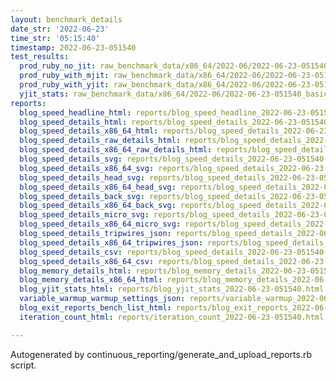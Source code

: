 ```yaml
---
layout: benchmark_details
date_str: '2022-06-23'
time_str: '05:15:40'
timestamp: 2022-06-23-051540
test_results:
  prod_ruby_no_jit: raw_benchmark_data/x86_64/2022-06/2022-06-23-051540_basic_benchmark_prod_ruby_no_jit.json
  prod_ruby_with_mjit: raw_benchmark_data/x86_64/2022-06/2022-06-23-051540_basic_benchmark_prod_ruby_with_mjit.json
  prod_ruby_with_yjit: raw_benchmark_data/x86_64/2022-06/2022-06-23-051540_basic_benchmark_prod_ruby_with_yjit.json
  yjit_stats: raw_benchmark_data/x86_64/2022-06/2022-06-23-051540_basic_benchmark_yjit_stats.json
reports:
  blog_speed_headline_html: reports/blog_speed_headline_2022-06-23-051540.html
  blog_speed_details_html: reports/blog_speed_details_2022-06-23-051540.html
  blog_speed_details_x86_64_html: reports/blog_speed_details_2022-06-23-051540.x86_64.html
  blog_speed_details_raw_details_html: reports/blog_speed_details_2022-06-23-051540.raw_details.html
  blog_speed_details_x86_64_raw_details_html: reports/blog_speed_details_2022-06-23-051540.x86_64.raw_details.html
  blog_speed_details_svg: reports/blog_speed_details_2022-06-23-051540.svg
  blog_speed_details_x86_64_svg: reports/blog_speed_details_2022-06-23-051540.x86_64.svg
  blog_speed_details_head_svg: reports/blog_speed_details_2022-06-23-051540.head.svg
  blog_speed_details_x86_64_head_svg: reports/blog_speed_details_2022-06-23-051540.x86_64.head.svg
  blog_speed_details_back_svg: reports/blog_speed_details_2022-06-23-051540.back.svg
  blog_speed_details_x86_64_back_svg: reports/blog_speed_details_2022-06-23-051540.x86_64.back.svg
  blog_speed_details_micro_svg: reports/blog_speed_details_2022-06-23-051540.micro.svg
  blog_speed_details_x86_64_micro_svg: reports/blog_speed_details_2022-06-23-051540.x86_64.micro.svg
  blog_speed_details_tripwires_json: reports/blog_speed_details_2022-06-23-051540.tripwires.json
  blog_speed_details_x86_64_tripwires_json: reports/blog_speed_details_2022-06-23-051540.x86_64.tripwires.json
  blog_speed_details_csv: reports/blog_speed_details_2022-06-23-051540.csv
  blog_speed_details_x86_64_csv: reports/blog_speed_details_2022-06-23-051540.x86_64.csv
  blog_memory_details_html: reports/blog_memory_details_2022-06-23-051540.html
  blog_memory_details_x86_64_html: reports/blog_memory_details_2022-06-23-051540.x86_64.html
  blog_yjit_stats_html: reports/blog_yjit_stats_2022-06-23-051540.html
  variable_warmup_warmup_settings_json: reports/variable_warmup_2022-06-23-051540.warmup_settings.json
  blog_exit_reports_bench_list_html: reports/blog_exit_reports_2022-06-23-051540.bench_list.html
  iteration_count_html: reports/iteration_count_2022-06-23-051540.html

---
```

Autogenerated by continuous_reporting/generate_and_upload_reports.rb script.
